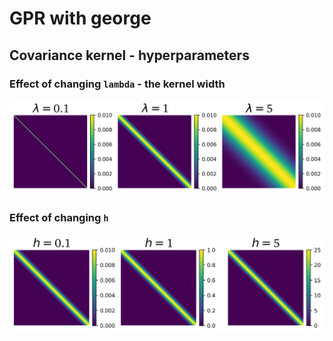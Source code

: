 # GPR with george

## Covariance kernel - hyperparameters

### Effect of changing `lambda` - the kernel width

![Screenshot](cov-Kernel-changing-lambda.png)

### Effect of changing `h`

![Screenshot](cov-Kernel-changing-h.png)
